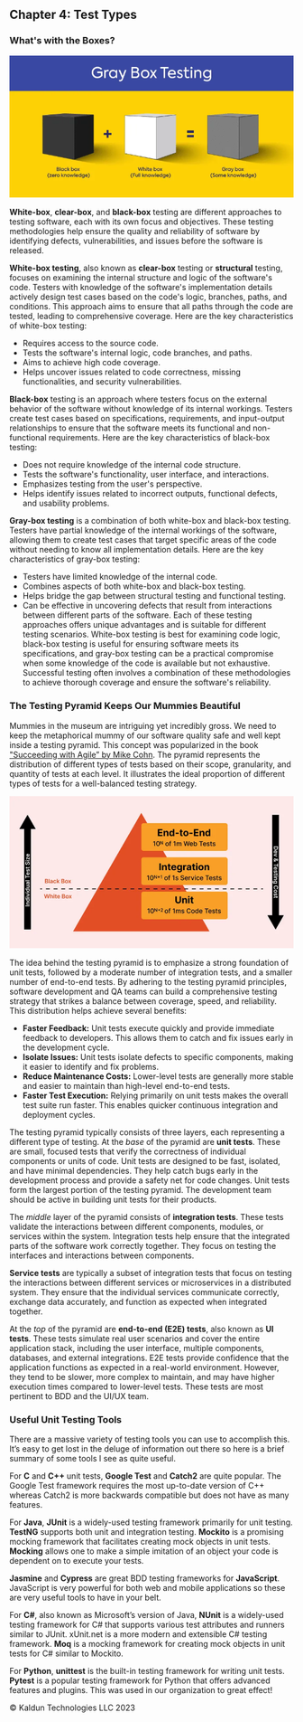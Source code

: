 ## Chapter 4: Test Types <a id="ch04-test-types"></a>

### What's with the Boxes?

![Gray-Box Testing](/images/gray-box-testing.jpg "Gray-Box Testing")

**White-box**, **clear-box**, and **black-box** testing are different approaches to testing software, each with its own focus and objectives. These testing methodologies help ensure the quality and reliability of software by identifying defects, vulnerabilities, and issues before the software is released.

**White-box testing**, also known as **clear-box** testing or **structural** testing, focuses on examining the internal structure and logic of the software's code. Testers with knowledge of the software's implementation details actively design test cases based on the code's logic, branches, paths, and conditions. This approach aims to ensure that all paths through the code are tested, leading to comprehensive coverage. Here are the key characteristics of white-box testing:
- Requires access to the source code.
- Tests the software's internal logic, code branches, and paths.
- Aims to achieve high code coverage.
- Helps uncover issues related to code correctness, missing functionalities, and security vulnerabilities.

**Black-box** testing is an approach where testers focus on the external behavior of the software without knowledge of its internal workings. Testers create test cases based on specifications, requirements, and input-output relationships to ensure that the software meets its functional and non-functional requirements. Here are the key characteristics of black-box testing:
- Does not require knowledge of the internal code structure.
- Tests the software's functionality, user interface, and interactions.
- Emphasizes testing from the user's perspective.
- Helps identify issues related to incorrect outputs, functional defects, and usability problems.

**Gray-box testing** is a combination of both white-box and black-box testing. Testers have partial knowledge of the internal workings of the software, allowing them to create test cases that target specific areas of the code without needing to know all implementation details. Here are the key characteristics of gray-box testing:
- Testers have limited knowledge of the internal code.
- Combines aspects of both white-box and black-box testing.
- Helps bridge the gap between structural testing and functional testing.
- Can be effective in uncovering defects that result from interactions between different parts of the software.
Each of these testing approaches offers unique advantages and is suitable for different testing scenarios. White-box testing is best for examining code logic, black-box testing is useful for ensuring software meets its specifications, and gray-box testing can be a practical compromise when some knowledge of the code is available but not exhaustive. Successful testing often involves a combination of these methodologies to achieve thorough coverage and ensure the software's reliability.

### The Testing Pyramid Keeps Our Mummies Beautiful

Mummies in the museum are intriguing yet incredibly gross. We need to keep the metaphorical mummy of our software quality safe and well kept inside a testing pyramid. This concept was popularized in the book ["Succeeding with Agile” by Mike Cohn](https://www.amazon.com/Succeeding-Agile-Software-Development-Using/dp/9332547963). The pyramid represents the distribution of different types of tests based on their scope, granularity, and quantity of tests at each level. It illustrates the ideal proportion of different types of tests for a well-balanced testing strategy.

![The Test Pyramid](/images/test-pyramid.jpg "Testing Pyramid")

The idea behind the testing pyramid is to emphasize a strong foundation of unit tests, followed by a moderate number of integration tests, and a smaller number of end-to-end tests. By adhering to the testing pyramid principles, software development and QA teams can build a comprehensive testing strategy that strikes a balance between coverage, speed, and reliability. This distribution helps achieve several benefits:
- **Faster Feedback:** Unit tests execute quickly and provide immediate feedback to developers. This allows them to catch and fix issues early in the development cycle.
- **Isolate Issues:** Unit tests isolate defects to specific components, making it easier to identify and fix problems.
- **Reduce Maintenance Costs:** Lower-level tests are generally more stable and easier to maintain than high-level end-to-end tests.
- **Faster Test Execution:** Relying primarily on unit tests makes the overall test suite run faster. This enables quicker continuous integration and deployment cycles.

The testing pyramid typically consists of three layers, each representing a different type of testing. At the _base_ of the pyramid are **unit tests**. These are small, focused tests that verify the correctness of individual components or units of code. Unit tests are designed to be fast, isolated, and have minimal dependencies. They help catch bugs early in the development process and provide a safety net for code changes. Unit tests form the largest portion of the testing pyramid. The development team should be active in building unit tests for their products.

The _middle_ layer of the pyramid consists of **integration tests**. These tests validate the interactions between different components, modules, or services within the system. Integration tests help ensure that the integrated parts of the software work correctly together. They focus on testing the interfaces and interactions between components.

**Service tests** are typically a subset of integration tests that focus on testing the interactions between different services or microservices in a distributed system. They ensure that the individual services communicate correctly, exchange data accurately, and function as expected when integrated together.

At the _top_ of the pyramid are **end-to-end (E2E) tests**, also known as **UI tests**. These tests simulate real user scenarios and cover the entire application stack, including the user interface, multiple components, databases, and external integrations. E2E tests provide confidence that the application functions as expected in a real-world environment. However, they tend to be slower, more complex to maintain, and may have higher execution times compared to lower-level tests. These tests are most pertinent to BDD and the UI/UX team.

### Useful Unit Testing Tools

There are a massive variety of testing tools you can use to accomplish this. It’s easy to get lost in the deluge of information out there so here is a brief summary of some tools I see as quite useful.

For **C** and **C++** unit tests, **Google Test** and **Catch2** are quite popular. The Google Test framework requires the most up-to-date version of C++ whereas Catch2 is more backwards compatible but does not have as many features.

For **Java**, **JUnit** is a widely-used testing framework primarily for unit testing. **TestNG** supports both unit and integration testing. **Mockito** is a promising mocking framework that facilitates creating mock objects in unit tests. **Mocking** allows one to make a simple imitation of an object your code is dependent on to execute your tests.

**Jasmine** and **Cypress** are great BDD testing frameworks for **JavaScript**. JavaScript is very powerful for both web and mobile applications so these are very useful tools to have in your belt.

For **C#**, also known as Microsoft’s version of Java, **NUnit** is a widely-used testing framework for C# that supports various test attributes and runners similar to JUnit. xUnit.net is a more modern and extensible C# testing framework. **Moq** is a mocking framework for creating mock objects in unit tests for C# similar to Mockito.

For **Python**, **unittest** is the built-in testing framework for writing unit tests. **Pytest** is a popular testing framework for Python that offers advanced features and plugins. This was used in our organization to great effect!

&copy; Kaldun Technologies LLC 2023
